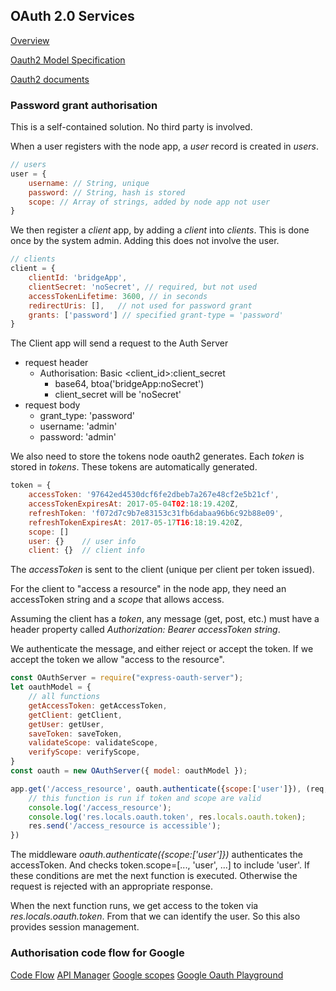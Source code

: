 ## OAuth 2.0 Services

[Overview](https://www.youtube.com/watch?v=io_r-0e3Qcw&t=283s&ab_channel=KnpUniversity)

[Oauth2 Model Specification](https://github.com/oauthjs/node-oauth2-server/wiki/Model-specification)

[Oauth2 documents](https://oauth2-server.readthedocs.io/en/latest/index.html)

### Password grant authorisation

This is a self-contained solution. No third party is involved.

When a user registers with the node app, a *user* record is created in *users*.
 
```javascript
// users
user = {
    username: // String, unique
    password: // String, hash is stored
    scope: // Array of strings, added by node app not user
}
```

We then register a *client* app, by adding a *client* into *clients*. This is done once by the system admin. Adding this does not involve the user.

```javascript
// clients
client = {
    clientId: 'bridgeApp',
    clientSecret: 'noSecret', // required, but not used
    accessTokenLifetime: 3600, // in seconds
    redirectUris: [],   // not used for password grant
    grants: ['password'] // specified grant-type = 'password'
}
```

The Client app will send a request to the Auth Server
 - request header
    - Authorisation: Basic <client_id>:client_secret
        - base64, btoa('bridgeApp:noSecret')
        - client_secret will be 'noSecret' 
 - request body
    - grant_type: 'password'
    - username: 'admin'
    - password: 'admin'

We also need to store the tokens node oauth2 generates. Each *token* is stored in *tokens*. These tokens are automatically generated.

```javascript
token = {
    accessToken: '97642ed4530dcf6fe2dbeb7a267e48cf2e5b21cf',
    accessTokenExpiresAt: 2017-05-04T02:18:19.420Z,
    refreshToken: 'f072d7c9b7e83153c31fb6dabaa96b6c92b88e09',
    refreshTokenExpiresAt: 2017-05-17T16:18:19.420Z,
    scope: []
    user: {}    // user info
    client: {}  // client info
```

The *accessToken* is sent to the client (unique per client per token issued).

For the client to "access a resource" in the node app, they need an accessToken string and a *scope* that allows access. 

Assuming the client has a *token*, any message (get, post, etc.) must have a header property called *Authorization: Bearer accessToken string*.

We authenticate the message, and either reject or accept the token. If we accept the token we allow "access to the resource".

```javascript
const OAuthServer = require("express-oauth-server");
let oauthModel = {
    // all functions
    getAccessToken: getAccessToken,    
    getClient: getClient,
    getUser: getUser,
    saveToken: saveToken,
    validateScope: validateScope,
    verifyScope: verifyScope,
}
const oauth = new OAuthServer({ model: oauthModel });

app.get('/access_resource', oauth.authenticate({scope:['user']}), (req, res, next) => {
    // this function is run if token and scope are valid
    console.log('/access_resource');
    console.log('res.locals.oauth.token', res.locals.oauth.token);
    res.send('/access_resource is accessible');
})
```

The middleware *oauth.authenticate({scope:['user']})* authenticates the accessToken. And checks token.scope=[..., 'user', ...] to include 'user'. If these conditions are met the next function is executed. Otherwise the request is rejected with an appropriate response.

When the next function runs, we get access to the token via *res.locals.oauth.token*. From that we can identify the user. So this also provides session management. 

### Authorisation code flow for Google

[Code Flow](https://developers.google.com/actions/develop/identity/oauth2-code-flow#handle_user_sign-in)
[API Manager](https://console.developers.google.com/apis/credentials/oauthclient/212202313428-6mc89ovul11felrj2obproaoda1gpr5u.apps.googleusercontent.com?project=rock-prism-144813)
[Google scopes](https://developers.google.com/identity/protocols/googlescopes)
[Google Oauth Playground](https://developers.google.com/oauthplayground/?code=4/3O6DUCNBTcHd9WgkPdTgQIZm976G8Iqdhr7UTTPDwUQ#)







